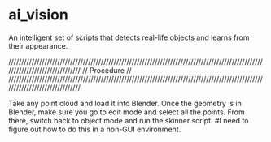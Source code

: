 # ai_vision
An intelligent set of scripts that detects real-life objects and learns from their appearance.

///////////////////////////////////////////////////////////////////////////////////////////////////////////////////////////////
// Procedure                                                                                                                 //
///////////////////////////////////////////////////////////////////////////////////////////////////////////////////////////////

Take any point cloud and load it into Blender.
Once the geometry is in Blender, make sure you go to edit mode and select all the points.
From there, switch back to object mode and run the skinner script.
#I need to figure out how to do this in a non-GUI environment.
